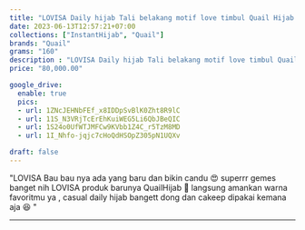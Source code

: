 ```yaml
---
title: "LOVISA Daily hijab Tali belakang motif love timbul Quail Hijab Bahan fabric airflow"
date: 2023-06-13T12:57:21+07:00
collections: ["InstantHijab", "Quail"]
brands: "Quail"
grams: "160"
description : "LOVISA Daily hijab Tali belakang motif love timbul Quail Hijab Bahan fabric airflow"
price: "80,000.00"

google_drive:
  enable: true
  pics:
  - url: 1ZNcJEHNbFEf_x8IDDpSvBlK0Zht8R9lC
  - url: 11S_N3VRjTcErEhKuiWEG5Li6QbJBeQIC
  - url: 1S24o0UfWTJMFCw9KVbb1Z4C_r5TzM8MD
  - url: 1I_Nhfo-jqjc7cHoQdHSOpZ305pN1UQXv

draft: false
---
```


"LOVISA 
Bau bau nya ada yang baru dan bikin candu 😍 superrr gemes banget nih LOVISA produk barunya QuailHijab 💛 langsung amankan warna favoritmu ya , casual daily hijab bangett dong dan cakeep dipakai kemana aja 😆 "

----    
  

